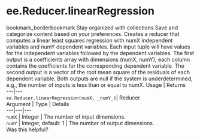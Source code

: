  
#  ee.Reducer.linearRegression
bookmark_borderbookmark Stay organized with collections  Save and categorize content based on your preferences.
Creates a reducer that computes a linear least squares regression with numX independent variables and numY dependent variables.
Each input tuple will have values for the independent variables followed by the dependent variables.
The first output is a coefficients array with dimensions (numX, numY); each column contains the coefficients for the corresponding dependent variable. The second output is a vector of the root mean square of the residuals of each dependent variable. Both outputs are null if the system is underdetermined, e.g., the number of inputs is less than or equal to numX.
Usage | Returns  
---|---  
`ee.Reducer.linearRegression(numX, _numY_)`|  Reducer  
Argument | Type | Details  
---|---|---  
`numX` | Integer | The number of input dimensions.  
`numY` | Integer, default: 1 | The number of output dimensions.  
Was this helpful?
